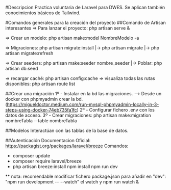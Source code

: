 #Descripcion
Practica voluntaria de Laravel para DWES.
Se aplican también conocimientos básicos de Tailwind.

#Comandos generales para la creación del proyecto
##Comando de Artisan interesantes
=> Para lanzar el proyecto: php artisan serve &

=> Crear un modelo: php artisan make:model NombreModelo -a

=> Migraciones: php artisan migrate:install
|-> php artisan migrate
|-> php artisan migrate:refresh

=> Crear seeders: php artisan make:seeder nombre_seeder
|-> Poblar: php artisan db:seed

=> recargar caché: php artisan config:cache
=> visualiza todas las rutas disponibles: php artisan route list


##Crear una migración
1º - Instalar en la bd las migraciones.
--> Desde un docker con phpmyadmin crear la bd. 
(https://migueldoctor.medium.com/run-mysql-phpmyadmin-locally-in-3-steps-using-docker-74eb735fa1fc)
2º - Configurar fichero .env con los datos de acceso.
3º - Crear migraciones: php artisan make:migration nombreTabla --table nombreTabla

##Modelos
Interactúan con las tablas de la base de datos.

##Autenticación
Documentacion Oficial: https://packagist.org/packages/laravel/breeze
Comandos: 
- composer update
- composer require laravel/breeze
- php artisan breeze:install
npm install
npm run dev

** nota: recomendable modificar fichero package.json para añadir en 
"dev": "npm run development -- --watch" el watch y npm run watch &



